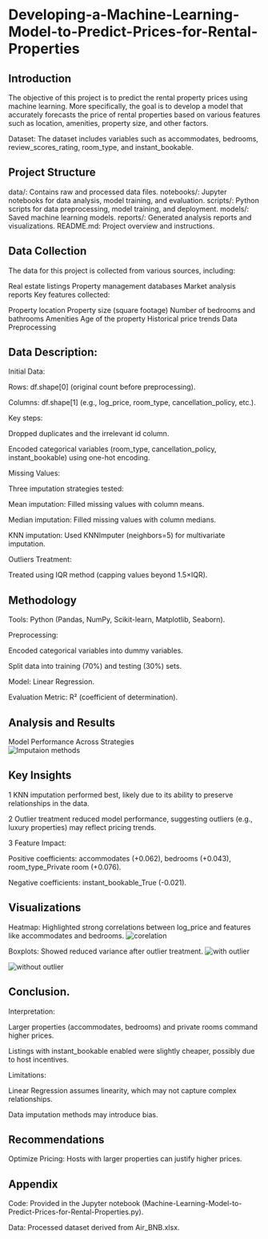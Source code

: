 # Developing-a-Machine-Learning-Model-to-Predict-Prices-for-Rental-Properties

## Introduction
The objective of this project is to predict the rental property prices using machine learning. More specifically, the goal is to develop a model that accurately forecasts the price of rental properties based on various features such as location, amenities, property size, and other factors.

Dataset: The dataset includes variables such as accommodates, bedrooms, review_scores_rating, room_type, and instant_bookable.


## Project Structure
data/: Contains raw and processed data files.
notebooks/: Jupyter notebooks for data analysis, model training, and evaluation.
scripts/: Python scripts for data preprocessing, model training, and deployment.
models/: Saved machine learning models.
reports/: Generated analysis reports and visualizations.
README.md: Project overview and instructions.


## Data Collection
The data for this project is collected from various sources, including:

Real estate listings
Property management databases
Market analysis reports
Key features collected:

Property location
Property size (square footage)
Number of bedrooms and bathrooms
Amenities
Age of the property
Historical price trends
Data Preprocessing


## Data Description:

   Initial Data:

   Rows: df.shape[0] (original count before preprocessing).

   Columns: df.shape[1] (e.g., log_price, room_type, cancellation_policy, etc.).


   Key steps:

   Dropped duplicates and the irrelevant id column.

   Encoded categorical variables (room_type, cancellation_policy, instant_bookable) using one-hot encoding.

  
  Missing Values:

  Three imputation strategies tested:

   Mean imputation: Filled missing values with column means.

   Median imputation: Filled missing values with column medians.

   KNN imputation: Used KNNImputer (neighbors=5) for multivariate imputation.

 
  Outliers Treatment:

  Treated using IQR method (capping values beyond 1.5×IQR).


## Methodology
   Tools: Python (Pandas, NumPy, Scikit-learn, Matplotlib, Seaborn).

   Preprocessing:

   Encoded categorical variables into dummy variables.

   Split data into training (70%) and testing (30%) sets.

   Model: Linear Regression.

   Evaluation Metric: R² (coefficient of determination).
    
 
     
## Analysis and Results
  
  Model Performance Across Strategies        
   ![Imputaion methods](https://github.com/user-attachments/assets/8d958447-885c-4e92-9440-f4d0c4db1561)



## Key Insights
 
  1  KNN imputation performed best, likely due to its ability to preserve relationships in the data.

  2  Outlier treatment reduced model performance, suggesting outliers (e.g., luxury properties) may reflect pricing trends.

  3  Feature Impact:

   Positive coefficients: accommodates (+0.062), bedrooms (+0.043), room_type_Private room (+0.076).

   Negative coefficients: instant_bookable_True (-0.021).


## Visualizations
    
  Heatmap: Highlighted strong correlations between log_price and features like accommodates and bedrooms.
  ![corelation](https://github.com/user-attachments/assets/b247f8f6-cf35-47af-b3a4-fdad556bd07b)


  

  Boxplots: Showed reduced variance after outlier treatment.
  ![with outlier](https://github.com/user-attachments/assets/36c19732-5827-40ac-848d-5a16222d48b8)

  ![without outlier](https://github.com/user-attachments/assets/224bc966-3e29-4fcd-a7c4-894eb5c27735)


       
## Conclusion.   

   Interpretation:

   Larger properties (accommodates, bedrooms) and private rooms command higher prices.

   Listings with instant_bookable enabled were slightly cheaper, possibly due to host incentives.

   Limitations:

   Linear Regression assumes linearity, which may not capture complex relationships.

   Data imputation methods may introduce bias.


##  Recommendations

   Optimize Pricing: Hosts with larger properties can justify higher prices.


## Appendix

   Code: Provided in the Jupyter notebook (Machine-Learning-Model-to-Predict-Prices-for-Rental-Properties.py).

   Data: Processed dataset derived from Air_BNB.xlsx.

